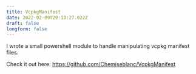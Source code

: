 ```yaml
---
title: VcpkgManifest
date: 2022-02-09T20:13:27.022Z
draft: false
longform: false
---
```

I wrote a small powershell module to handle manipulating vcpkg manifest files.

Check it out here: <https://github.com/Chemiseblanc/VcpkgManifest>